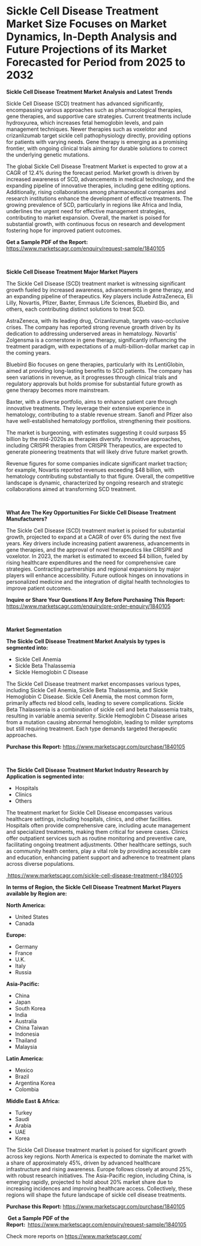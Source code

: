 <p><h1>Sickle Cell Disease Treatment Market Size Focuses on Market Dynamics, In-Depth Analysis and Future Projections of its Market Forecasted for Period from 2025 to 2032</h1></p><p><strong>Sickle Cell Disease Treatment Market Analysis and Latest Trends</strong></p>
<p><p>Sickle Cell Disease (SCD) treatment has advanced significantly, encompassing various approaches such as pharmacological therapies, gene therapies, and supportive care strategies. Current treatments include hydroxyurea, which increases fetal hemoglobin levels, and pain management techniques. Newer therapies such as voxelotor and crizanlizumab target sickle cell pathophysiology directly, providing options for patients with varying needs. Gene therapy is emerging as a promising frontier, with ongoing clinical trials aiming for durable solutions to correct the underlying genetic mutations.</p><p>The global Sickle Cell Disease Treatment Market is expected to grow at a CAGR of 12.4% during the forecast period. Market growth is driven by increased awareness of SCD, advancements in medical technology, and the expanding pipeline of innovative therapies, including gene editing options. Additionally, rising collaborations among pharmaceutical companies and research institutions enhance the development of effective treatments. The growing prevalence of SCD, particularly in regions like Africa and India, underlines the urgent need for effective management strategies, contributing to market expansion. Overall, the market is poised for substantial growth, with continuous focus on research and development fostering hope for improved patient outcomes.</p></p>
<p><strong>Get a Sample PDF of the Report:&nbsp;</strong> <a href="https://www.marketscagr.com/enquiry/request-sample/1840105?utm_campaign=2110&utm_medium=2&utm_source=Github&utm_content=ia&utm_term=08032025&utm_id=sickle-cell-disease-treatment">https://www.marketscagr.com/enquiry/request-sample/1840105</a></p>
<p>&nbsp;</p>
<p><strong>Sickle Cell Disease Treatment Major Market Players</strong></p>
<p><p>The Sickle Cell Disease (SCD) treatment market is witnessing significant growth fueled by increased awareness, advancements in gene therapy, and an expanding pipeline of therapeutics. Key players include AstraZeneca, Eli Lilly, Novartis, Pfizer, Baxter, Emmaus Life Sciences, Bluebird Bio, and others, each contributing distinct solutions to treat SCD.</p><p>AstraZeneca, with its leading drug, Crizanlizumab, targets vaso-occlusive crises. The company has reported strong revenue growth driven by its dedication to addressing underserved areas in hematology. Novartis’ Zolgensma is a cornerstone in gene therapy, significantly influencing the treatment paradigm, with expectations of a multi-billion-dollar market cap in the coming years. </p><p>Bluebird Bio focuses on gene therapies, particularly with its LentiGlobin, aimed at providing long-lasting benefits to SCD patients. The company has seen variations in revenue, as it progresses through clinical trials and regulatory approvals but holds promise for substantial future growth as gene therapy becomes more mainstream.</p><p>Baxter, with a diverse portfolio, aims to enhance patient care through innovative treatments. They leverage their extensive experience in hematology, contributing to a stable revenue stream. Sanofi and Pfizer also have well-established hematology portfolios, strengthening their positions.</p><p>The market is burgeoning, with estimates suggesting it could surpass $5 billion by the mid-2020s as therapies diversify. Innovative approaches, including CRISPR therapies from CRISPR Therapeutics, are expected to generate pioneering treatments that will likely drive future market growth.</p><p>Revenue figures for some companies indicate significant market traction; for example, Novartis reported revenues exceeding $48 billion, with hematology contributing substantially to that figure. Overall, the competitive landscape is dynamic, characterized by ongoing research and strategic collaborations aimed at transforming SCD treatment.</p></p>
<p>&nbsp;</p>
<p><strong>What Are The Key Opportunities For Sickle Cell Disease Treatment Manufacturers?</strong></p>
<p><p>The Sickle Cell Disease (SCD) treatment market is poised for substantial growth, projected to expand at a CAGR of over 6% during the next five years. Key drivers include increasing patient awareness, advancements in gene therapies, and the approval of novel therapeutics like CRISPR and voxelotor. In 2023, the market is estimated to exceed $4 billion, fueled by rising healthcare expenditures and the need for comprehensive care strategies. Contracting partnerships and regional expansions by major players will enhance accessibility. Future outlook hinges on innovations in personalized medicine and the integration of digital health technologies to improve patient outcomes.</p></p>
<p><strong>Inquire or Share Your Questions If Any Before Purchasing This Report:</strong> <a href="https://www.marketscagr.com/enquiry/pre-order-enquiry/1840105?utm_campaign=2110&utm_medium=2&utm_source=Github&utm_content=ia&utm_term=08032025&utm_id=sickle-cell-disease-treatment">https://www.marketscagr.com/enquiry/pre-order-enquiry/1840105</a></p>
<p>&nbsp;</p>
<p><strong>Market Segmentation</strong></p>
<p><strong>The Sickle Cell Disease Treatment Market Analysis by types is segmented into:</strong></p>
<p><ul><li>Sickle Cell Anemia</li><li>Sickle Beta Thalassemia</li><li>Sickle Hemoglobin C Disease</li></ul></p>
<p><p>The Sickle Cell Disease treatment market encompasses various types, including Sickle Cell Anemia, Sickle Beta Thalassemia, and Sickle Hemoglobin C Disease. Sickle Cell Anemia, the most common form, primarily affects red blood cells, leading to severe complications. Sickle Beta Thalassemia is a combination of sickle cell and beta thalassemia traits, resulting in variable anemia severity. Sickle Hemoglobin C Disease arises from a mutation causing abnormal hemoglobin, leading to milder symptoms but still requiring treatment. Each type demands targeted therapeutic approaches.</p></p>
<p><strong>Purchase this Report:&nbsp;</strong><a href="https://www.marketscagr.com/purchase/1840105?utm_campaign=2110&utm_medium=2&utm_source=Github&utm_content=ia&utm_term=08032025&utm_id=sickle-cell-disease-treatment">https://www.marketscagr.com/purchase/1840105</a></p>
<p>&nbsp;</p>
<p><strong>The Sickle Cell Disease Treatment Market Industry Research by Application is segmented into:</strong></p>
<p><ul><li>Hospitals</li><li>Clinics</li><li>Others</li></ul></p>
<p><p>The treatment market for Sickle Cell Disease encompasses various healthcare settings, including hospitals, clinics, and other facilities. Hospitals often provide comprehensive care, including acute management and specialized treatments, making them critical for severe cases. Clinics offer outpatient services such as routine monitoring and preventive care, facilitating ongoing treatment adjustments. Other healthcare settings, such as community health centers, play a vital role by providing accessible care and education, enhancing patient support and adherence to treatment plans across diverse populations.</p></p>
<p><a href="https://www.marketscagr.com/sickle-cell-disease-treatment-r1840105?utm_campaign=2110&utm_medium=2&utm_source=Github&utm_content=ia&utm_term=08032025&utm_id=sickle-cell-disease-treatment">&nbsp;https://www.marketscagr.com/sickle-cell-disease-treatment-r1840105</a></p>
<p><strong>In terms of Region, the Sickle Cell Disease Treatment Market Players available by Region are:</strong></p>
<p>
    <p> <strong> North America: </strong>
        <ul>
            <li>United States</li>
            <li>Canada</li>
        </ul>
        </p> 
    <p> <strong> Europe: </strong>
        <ul>
            <li>Germany</li>
            <li>France</li>
            <li>U.K.</li>
            <li>Italy</li>
            <li>Russia</li>
        </ul>
        </p> 
    <p> <strong> Asia-Pacific: </strong>
        <ul>
            <li>China</li>
            <li>Japan</li>
            <li>South Korea</li>
            <li>India</li>
            <li>Australia</li>
            <li>China Taiwan</li>
            <li>Indonesia</li>
            <li>Thailand</li>
            <li>Malaysia</li>
        </ul>
        </p> 
    <p> <strong> Latin America: </strong>
        <ul>
            <li>Mexico</li>
            <li>Brazil</li>
            <li>Argentina Korea</li>
            <li>Colombia</li>
        </ul>
        </p> 
    <p> <strong> Middle East & Africa: </strong>
        <ul>
            <li>Turkey</li>
            <li>Saudi</li>
            <li>Arabia</li>
            <li>UAE</li>
            <li>Korea</li>
        </ul>
    </p>
    </p>
<p><p>The Sickle Cell Disease treatment market is poised for significant growth across key regions. North America is expected to dominate the market with a share of approximately 45%, driven by advanced healthcare infrastructure and rising awareness. Europe follows closely at around 25%, with robust research initiatives. The Asia-Pacific region, including China, is emerging rapidly, projected to hold about 20% market share due to increasing incidences and improving healthcare access. Collectively, these regions will shape the future landscape of sickle cell disease treatments.</p></p>
<p><strong>Purchase this Report: </strong><a href="https://www.marketscagr.com/purchase/1840105?utm_campaign=2110&utm_medium=2&utm_source=Github&utm_content=ia&utm_term=08032025&utm_id=sickle-cell-disease-treatment">https://www.marketscagr.com/purchase/1840105</a></p>
<p>&nbsp;<strong>Get a Sample PDF of the Report:&nbsp;&nbsp;</strong><a href="https://www.marketscagr.com/enquiry/request-sample/1840105?utm_campaign=2110&utm_medium=2&utm_source=Github&utm_content=ia&utm_term=08032025&utm_id=sickle-cell-disease-treatment">https://www.marketscagr.com/enquiry/request-sample/1840105</a></p>
<p><strong></strong></p>
<p>Check more reports on <a href="https://www.marketscagr.com/?utm_campaign=2110&utm_medium=2&utm_source=Github&utm_content=ia&utm_term=08032025&utm_id=sickle-cell-disease-treatment">https://www.marketscagr.com/</a></p>